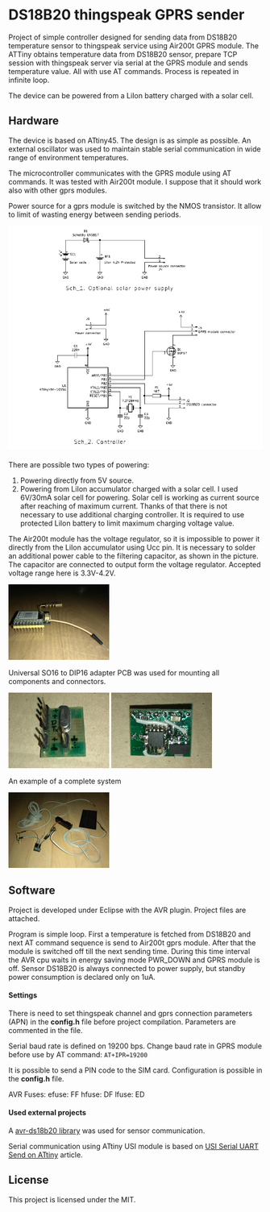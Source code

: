 # DS18B20 thingspeak GPRS sender 

Project of simple controller designed for sending data from DS18B20 temperature sensor to thingspeak service using Air200t GPRS module.
The ATTiny obtains temperature data from DS18B20 sensor, prepare TCP session with thingspeak server via serial at the GPRS module and sends temperature value. All with use AT commands. Process is repeated in infinite loop.

The device can be powered from a LiIon battery charged with a solar cell.


## Hardware

The device is based on ATtiny45. The design is as simple as possible. An external oscillator was used to maintain stable serial communication in wide range of environment temperatures.

The microcontroller communicates with the GPRS module using AT commands. It was tested with Air200t module. I suppose that it should work also with other gprs modules.

Power source for a gprs module is switched by the NMOS transistor. It allow to limit of wasting energy between sending periods. 

![device schema](schema.png)

There are possible two types of powering:
1. Powering directly from 5V source.
2. Powering from LiIon accumulator charged with a solar cell. I used 6V/30mA solar cell for powering. Solar cell is working as current source after reaching of maximum current. Thanks of that there is not necessary to use additional charging controller. It is required to use protected LiIon battery to limit maximum charging voltage value.

The Air200t module has the voltage regulator, so it is impossible to power it directly from the LiIon accumulator using Ucc pin. It is necessary to solder an additional power cable to the filtering capacitor, as shown in the picture. The capacitor are connected to output form the voltage regulator. Accepted voltage range here is 3.3V-4.2V. 

<img src="powering.jpg" width="200">


Universal SO16 to DIP16 adapter PCB was used for mounting all components and connectors. 

<img src="top.jpg" width="200">

<img src="bottom.jpg" width="200">


An example of a complete system

<img src="system.jpg" width="200">


## Software

Project is developed under Eclipse with the AVR plugin. Project files are attached.

Program is simple loop. First a temperature is fetched from DS18B20 and next AT command sequence is send to Air200t gprs module. After that the module is switched off till the next sending time.
During this time interval the AVR cpu waits in energy saving mode PWR_DOWN and GPRS module is off. Sensor DS18B20 is always connected to power supply, but standby power consumption is declared only on 1uA. 


#### Settings

There is need to set thingspeak channel and gprs connection parameters (APN) in the __config.h__ file before project compilation. Parameters are commented in the file.

Serial baud rate is defined on 19200 bps. Change baud rate in GPRS module before use by AT command:
`AT+IPR=19200`

It is possible to send a PIN code to the SIM card. Configuration is possible in the __config.h__ file.

AVR Fuses:
efuse: FF
hfuse: DF
lfuse: ED


#### Used external projects

A [avr-ds18b20 library](https://github.com/Jacajack/avr-ds18b20) was used for sensor communication.

Serial communication using ATtiny USI module is based on [USI Serial UART Send on ATtiny](http://becomingmaker.com/usi-serial-send-attiny/) article.


## License

This project is licensed under the MIT.

